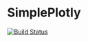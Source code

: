 # SimplePlotly

[![Build Status](https://github.com/trevorgloe/SimplePlotly.jl/actions/workflows/CI.yml/badge.svg?branch=)](https://github.com/trevorgloe/SimplePlotly.jl/actions/workflows/CI.yml?query=branch%3A)
